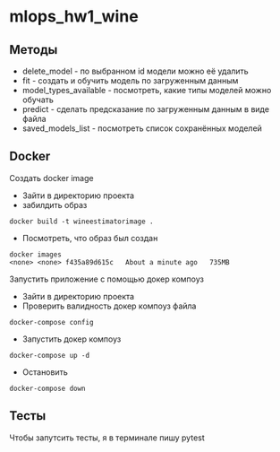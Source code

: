 # mlops_hw1_wine

## Методы

- delete_model - по выбранном id модели можно её удалить
- fit - создать и обучить модель по загруженным данным
- model_types_available - посмотреть, какие типы моделей можно обучать
- predict - сделать предсказание по загруженным данным в виде файла
- saved_models_list - посмотреть список сохранённых моделей

## Docker
Создать docker image
- Зайти в директорию проекта
- забилдить образ
```shell
docker build -t wineestimatorimage .
```
- Посмотреть, что образ был создан
```shell
docker images
<none> <none> f435a89d615c   About a minute ago   735MB
```
Запустить приложение с помощью докер компоуз
- Зайти в директорию проекта
- Проверить валидность докер компоуз файла 
```shell
docker-compose config
```
- Запустить докер компоуз
```shell
docker-compose up -d
```
- Остановить
```shell
docker-compose down
```

## Тесты
Чтобы запутсить тесты, я в терминале пишу pytest
